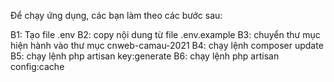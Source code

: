 Để chạy ứng dụng, các bạn làm theo các bước sau:

B1: Tạo file .env
B2: copy nội dung từ file .env.example
B3: chuyển thư mục hiện hành vào thư mục cnweb-camau-2021
B4: chạy lệnh 
	composer update
B5: chạy lệnh
	php artisan key:generate
B6: chạy lệnh
	php artisan config:cache